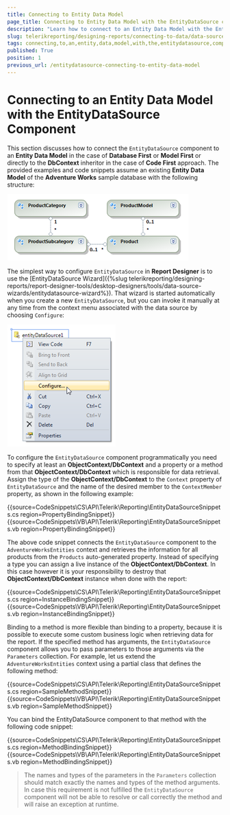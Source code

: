 ```yaml
---
title: Connecting to Entity Data Model
page_title: Connecting to Entity Data Model with the EntityDataSource component
description: "Learn how to connect to an Entity Data Model with the EntityDataSource component in Telerik Reporting."
slug: telerikreporting/designing-reports/connecting-to-data/data-source-components/entitydatasource-component/connecting-to-an-entity-data-model-with-the-entitydatasource-component
tags: connecting,to,an,entity,data,model,with,the,entitydatasource,component
published: True
position: 1
previous_url: /entitydatasource-connecting-to-entity-data-model
---
```


# Connecting to an Entity Data Model with the EntityDataSource Component

This section discusses how to connect the `EntityDataSource` component to an __Entity Data Model__ in the case of __Database First__ or __Model First__ or directly to the __DbContext__ inheritor in the case of __Code First__ approach. The provided examples and code snippets assume an existing __Entity Data Model__ of the __Adventure Works__ sample database with the following structure:

![The structure of the Entity Data Model of the Adventure Works sample database we are going to use in the examples](images/DataSources/EntityDataSourceAdventureWorksEntityModel.png)

The simplest way to configure `EntityDataSource` in __Report Designer__ is to use the [EntityDataSource Wizard]({%slug telerikreporting/designing-reports/report-designer-tools/desktop-designers/tools/data-source-wizards/entitydatasource-wizard%}). That wizard is started automatically when you create a new `EntityDataSource`, but you can invoke it manually at any time from the context menu associated with the data source by choosing `Configure`:

![The context menu of the EntityDataSource component with the Configure option chosen](images/DataSources/EntityDataSourceConfigure.png)

To configure the `EntityDataSource` component programmatically you need to specify at least an __ObjectContext/DbContext__ and a property or a method from that __ObjectContext/DbContext__ which is responsible for data retrieval. Assign the type of the __ObjectContext/DbContext__ to the `Context` property of `EntityDataSource` and the name of the desired member to the `ContextMember` property, as shown in the following example:

{{source=CodeSnippets\CS\API\Telerik\Reporting\EntityDataSourceSnippets.cs region=PropertyBindingSnippet}}
{{source=CodeSnippets\VB\API\Telerik\Reporting\EntityDataSourceSnippets.vb region=PropertyBindingSnippet}}

The above code snippet connects the `EntityDataSource` component to the `AdventureWorksEntities` context and retrieves the information for all products from the `Products` auto-generated property. Instead of specifying a type you can assign a live instance of the __ObjectContext/DbContext__. In this case however it is your responsibility to destroy that __ObjectContext/DbContext__ instance when done with the report:

{{source=CodeSnippets\CS\API\Telerik\Reporting\EntityDataSourceSnippets.cs region=InstanceBindingSnippet}}
{{source=CodeSnippets\VB\API\Telerik\Reporting\EntityDataSourceSnippets.vb region=InstanceBindingSnippet}}

Binding to a method is more flexible than binding to a property, because it is possible to execute some custom business logic when retrieving data for the report. If the specified method has arguments, the `EntityDataSource` component allows you to pass parameters to those arguments via the `Parameters` collection. For example, let us extend the `AdventureWorksEntities` context using a partial class that defines the following method:

{{source=CodeSnippets\CS\API\Telerik\Reporting\EntityDataSourceSnippets.cs region=SampleMethodSnippet}}
{{source=CodeSnippets\VB\API\Telerik\Reporting\EntityDataSourceSnippets.vb region=SampleMethodSnippet}}

You can bind the EntityDataSource component to that method with the following code snippet:

{{source=CodeSnippets\CS\API\Telerik\Reporting\EntityDataSourceSnippets.cs region=MethodBindingSnippet}}
{{source=CodeSnippets\VB\API\Telerik\Reporting\EntityDataSourceSnippets.vb region=MethodBindingSnippet}}

> The names and types of the parameters in the `Parameters` collection should match exactly the names and types of the method arguments. In case this requirement is not fulfilled the `EntityDataSource` component will not be able to resolve or call correctly the method and will raise an exception at runtime.
